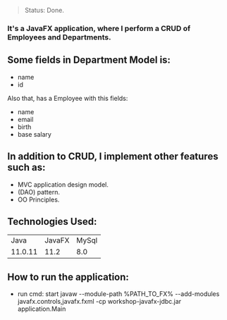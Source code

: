 > Status: Done.

### It's a JavaFX application, where I perform a CRUD of Employees and Departments.

## Some fields in Department Model is:

+ name 
+ id
  
Also that, has a Employee with this fields:

+ name
+ email
+ birth
+ base salary

## In addition to CRUD, I implement other features such as:

* MVC application design model.
* (DAO) pattern.
* OO Principles.

## Technologies Used:

<table>
  <tr>
    <td>Java</td>
    <td>JavaFX</td>
    <td>MySql</td>
  </tr>
  <tr>
    <td>11.0.11</td>
    <td>11.2</td>
    <td>8.0</td>
  </tr>
</table>

## How to run the application:

+ run cmd: start javaw --module-path %PATH_TO_FX% --add-modules javafx.controls,javafx.fxml -cp workshop-javafx-jdbc.jar application.Main

